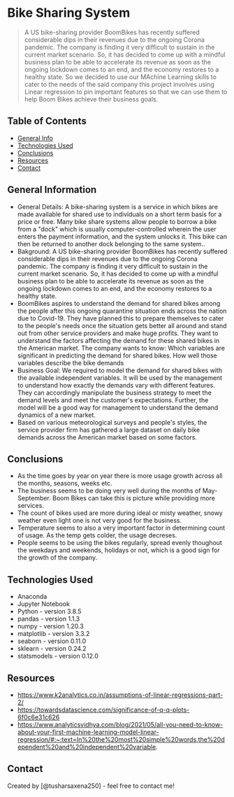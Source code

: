 # Bike Sharing System
> A US bike-sharing provider BoomBikes has recently suffered considerable dips in their revenues due to the ongoing Corona pandemic. The company is finding it very difficult to sustain in the current market scenario. So, it has decided to come up with a mindful business plan to be able to accelerate its revenue as soon as the ongoing lockdown comes to an end, and the economy restores to a healthy state. So we decided to use our MAchine Learning skills to cater to the needs of the said company this project involves using Linear regression to pin important features so that we can use them to help Boom Bikes achieve their business goals.


## Table of Contents
* [General Info](#general-information)
* [Technologies Used](#technologies-used)
* [Conclusions](#conclusions)
* [Resources](#resources)
* [Contact](#contact)


## General Information
- General Details: A bike-sharing system is a service in which bikes are made available for shared use to individuals on a short term basis for a price or free. Many bike share systems allow people to borrow a bike from a "dock" which is usually computer-controlled wherein the user enters the payment information, and the system unlocks it. This bike can then be returned to another dock belonging to the same system..
- Bakground: A US bike-sharing provider BoomBikes has recently suffered considerable dips in their revenues due to the ongoing Corona pandemic. The company is finding it very difficult to sustain in the current market scenario. So, it has decided to come up with a mindful business plan to be able to accelerate its revenue as soon as the ongoing lockdown comes to an end, and the economy restores to a healthy state.
- BoomBikes aspires to understand the demand for shared bikes among the people after this ongoing quarantine situation ends across the nation due to Covid-19. They have planned this to prepare themselves to cater to the people's needs once the situation gets better all around and stand out from other service providers and make huge profits. 
  They want to understand the factors affecting the demand for these shared bikes in the American market. The company wants to know:
	Which variables are significant in predicting the demand for shared bikes.
	How well those variables describe the bike demands
- Business Goal: We required to model the demand for shared bikes with the available independent variables. It will be used by the management to understand how exactly the demands vary with different features. They can accordingly manipulate the business strategy to meet the demand levels and meet the customer's expectations. Further, the model will be a good way for management to understand the demand dynamics of a new market. 
- Based on various meteorological surveys and people's styles, the service provider firm has gathered a large dataset on daily bike demands across the American market based on some factors. 

## Conclusions
- As the time goes by year on year there is more usage growth across all the months, seasons, weeks etc.
- The business seems to be doing very well during the months of May-September. Boom Bikes can take this is picture while providing more services. 
- The count of bikes used are more during ideal or misty weather, snowy weather even light one is not very good for the business.
- Temperature seems to also a very important factor in determining count of usage. As the temp gets colder, the usage decreses.
- People seems to be using the bikes regularly, spread evenly thoughout the weekdays and weekends, holidays or not, which is a good sign for the growth of the company.



## Technologies Used
- Anaconda
- Jupyter Notebook
- Python - version 3.8.5
- pandas - version 1.1.3
- numpy - version 1.20.3
- matplotlib - version 3.3.2
- seaborn - version 0.11.0
- sklearn - version 0.24.2
- statsmodels - version 0.12.0


## Resources
- https://www.k2analytics.co.in/assumptions-of-linear-regressions-part-2/
- https://towardsdatascience.com/significance-of-q-q-plots-6f0c6e31c626
- https://www.analyticsvidhya.com/blog/2021/05/all-you-need-to-know-about-your-first-machine-learning-model-linear-regression/#:~:text=In%20the%20most%20simple%20words,the%20dependent%20and%20independent%20variable.


## Contact
Created by [@tusharsaxena250] - feel free to contact me!


<!-- Optional -->
<!-- ## License -->
<!-- This project is open source and available under the [... License](). -->

<!-- You don't have to include all sections - just the one's relevant to your project -->
